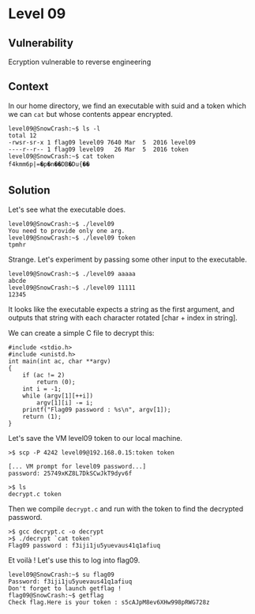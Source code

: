 # Level 09

## Vulnerability
Ecryption vulnerable to reverse engineering

## Context

In our home directory, we find an executable with suid and a token which we can ```cat``` but whose contents appear encrypted. 
```
level09@SnowCrash:~$ ls -l
total 12
-rwsr-sr-x 1 flag09 level09 7640 Mar  5  2016 level09
----r--r-- 1 flag09 level09   26 Mar  5  2016 token
level09@SnowCrash:~$ cat token
f4kmm6p|=�p�n��DB�Du{��
```

## Solution
Let's see what the executable does.
```
level09@SnowCrash:~$ ./level09
You need to provide only one arg.
level09@SnowCrash:~$ ./level09 token
tpmhr
```
Strange. Let's experiment by passing some other input to the executable. 
```
level09@SnowCrash:~$ ./level09 aaaaa
abcde
level09@SnowCrash:~$ ./level09 11111
12345
```
It looks like the executable expects a string as the first argument, and outputs that string with each character rotated [char + index in string].

We can create a simple C file to decrypt this:
```
#include <stdio.h>
#include <unistd.h>
int main(int ac, char **argv)
{
	if (ac != 2)
		return (0);
	int i = -1;
	while (argv[1][++i])
		argv[1][i] -= i;
	printf("Flag09 password : %s\n", argv[1]);
	return (1);
}
```
Let's save the VM level09 token to our local machine.
```
>$ scp -P 4242 level09@192.168.0.15:token token

[... VM prompt for level09 password...]
password: 25749xKZ8L7DkSCwJkT9dyv6f

>$ ls
decrypt.c token
```
Then we compile ```decrypt.c``` and run with the token to find the decrypted password.
```
>$ gcc decrypt.c -o decrypt
>$ ./decrypt `cat token`
Flag09 password : f3iji1ju5yuevaus41q1afiuq
```
Et voilà ! Let's use this to log into flag09.
```
level09@SnowCrash:~$ su flag09
Password: f3iji1ju5yuevaus41q1afiuq
Don't forget to launch getflag !
flag09@SnowCrash:~$ getflag
Check flag.Here is your token : s5cAJpM8ev6XHw998pRWG728z
```
